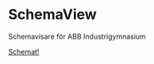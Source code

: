# SchemaView
Schemavisare för ABB Industrigymnasium


[Schemat!](https://abbindustrigymnasium.github.io/SchemaView/)
